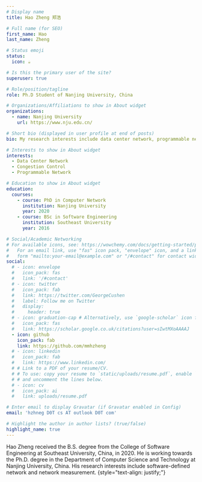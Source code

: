 ```yaml
---
# Display name
title: Hao Zheng 郑浩

# Full name (for SEO)
first_name: Hao
last_name: Zheng

# Status emoji
status:
  icon: ☕️

# Is this the primary user of the site?
superuser: true

# Role/position/tagline
role: Ph.D Student of Nanjing University, China

# Organizations/Affiliations to show in About widget
organizations:
  - name: Nanjing University
    url: https://www.nju.edu.cn/

# Short bio (displayed in user profile at end of posts)
bio: My research interests include data center network, programmable network, and network measurement.

# Interests to show in About widget
interests:
  - Data Center Network
  - Congestion Control
  - Programmable Network

# Education to show in About widget
education:
  courses:
    - course: PhD in Computer Network
      institution: Nanjing University
      year: 2020
    - course: BSc in Software Engineering
      institution: Southeast University
      year: 2016

# Social/Academic Networking
# For available icons, see: https://wowchemy.com/docs/getting-started/page-builder/#icons
#   For an email link, use "fas" icon pack, "envelope" icon, and a link in the
#   form "mailto:your-email@example.com" or "/#contact" for contact widget.
social:
  # - icon: envelope
  #   icon_pack: fas
  #   link: '/#contact'
  # - icon: twitter
  #   icon_pack: fab
  #   link: https://twitter.com/GeorgeCushen
  #   label: Follow me on Twitter
  #   display:
  #     header: true
  # - icon: graduation-cap # Alternatively, use `google-scholar` icon from `ai` icon pack
  #   icon_pack: fas
  #   link: https://scholar.google.co.uk/citations?user=sIwtMXoAAAAJ
  - icon: github
    icon_pack: fab
    link: https://github.com/mmhzheng
  # - icon: linkedin
  #   icon_pack: fab
  #   link: https://www.linkedin.com/
  # # Link to a PDF of your resume/CV.
  # # To use: copy your resume to `static/uploads/resume.pdf`, enable `ai` icons in `params.yaml`,
  # # and uncomment the lines below.
  # - icon: cv
  #   icon_pack: ai
  #   link: uploads/resume.pdf

# Enter email to display Gravatar (if Gravatar enabled in Config)
email: 'hzhneg D0T cs AT outlook D0T com'

# Highlight the author in author lists? (true/false)
highlight_name: true
---
```


Hao Zheng received the B.S. degree from the College of Software Engineering at Southeast University, China, in 2020. He is working towards the Ph.D. degree in the Department of Computer Science and Technology at Nanjing University, China. His research interests include software-defined network and network measurement.
{style="text-align: justify;"}
